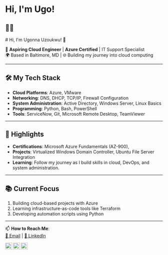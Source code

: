 <h1>Hi, I'm Ugo! <br/>

<h2>👨‍💻</h2>
# Hi, I'm Ugonna Uzoukwu! 👋

🚀 **Aspiring Cloud Engineer** | **Azure Certified** | IT Support Specialist  
🌍 Based in Baltimore, MD | 🌐 Building my journey into cloud computing  

---

## 🛠️ My Tech Stack
- **Cloud Platforms**: Azure, VMware
- **Networking**: DNS, DHCP, TCP/IP, Firewall Configuration
- **System Administration**: Active Directory, Windows Server, Linux Basics
- **Programming**: Python, Bash, PowerShell
- **Tools**: ServiceNow, Git, Microsoft Remote Desktop, TeamViewer

---

## 🌟 Highlights
- **Certifications**: Microsoft Azure Fundamentals (AZ-900),
- **Projects**: Virtualized Windows Domain Controller, Ubuntu File Server Integration
- **Learning**: Follow my journey as I build skills in cloud, DevOps, and system administration.

---

## 📚 Current Focus
1. Building cloud-based projects with Azure
2. Learning infrastructure-as-code tools like Terraform
3. Developing automation scripts using Python

---

📫 **How to Reach Me**:  
[📧 Email](mailto:ugonnauzoukwu0@gmail.com) | [🔗 LinkedIn](https://linkedin.com/in/ugonnauzoukwu)  



[<img align="left" alt="JoshMadakor | YouTube" width="22px" src="https://cdn.jsdelivr.net/npm/simple-icons@v3/icons/youtube.svg" />][youtube]
[<img align="left" alt="JoshMadakor | Twitter" width="22px" src="https://cdn.jsdelivr.net/npm/simple-icons@v3/icons/twitter.svg" />][twitter]
[<img align="left" alt="JoshMadakor | Instagram" width="22px" src="https://cdn.jsdelivr.net/npm/simple-icons@v3/icons/instagram.svg" />][instagram]

[twitter]: https://twitter.com/ugonna_AU
[youtube]: https://www.youtube.com/c/trevor_uu
[instagram]: https://www.instagram.com/ugonna_au/
[linkedin]: https://www.linkedin.com/in/ugonnauzoukwu

<!--
**joshmadakor1/joshmadakor1** is a ✨ _special_ ✨ repository because its `README.md` (this file) appears on your GitHub profile.

Here are some ideas to get you started:

- 🔭 I’m currently working on ...
- 🌱 I’m currently learning ...
- 👯 I’m looking to collaborate on ...
- 🤔 I’m looking for help with ...
- 💬 Ask me about ...
- 📫 How to reach me: ...
- 😄 Pronouns: ...
- ⚡ Fun fact: ...
-->
